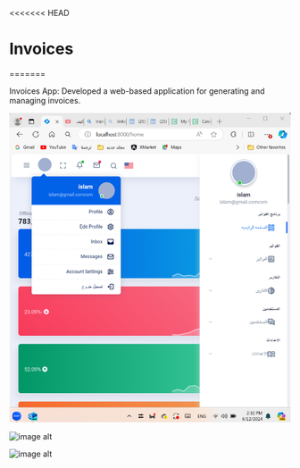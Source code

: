 <<<<<<< HEAD
# Invoices
=======

Invoices App: Developed a web-based application for generating and managing invoices.

![image alt](https://github.com/Eslam-Mohamed-Ahmed/Invoices/blob/904667c10b8e375285325b2a696282cadc38aeb1/capture_20240612143246702.bmp)


![image alt](https://github.com/Eslam-Mohamed-Ahmed/Invoices/blob/c582ce9c70d4e87aa338e365a7331fe149f97df1/capture_20240801152549844.bmp)

![image alt](https://github.com/Eslam-Mohamed-Ahmed/Invoices/blob/e0e8fda53e49338a14c74e5949cf6fedd636308f/capture_20240801152810783.bmp)
